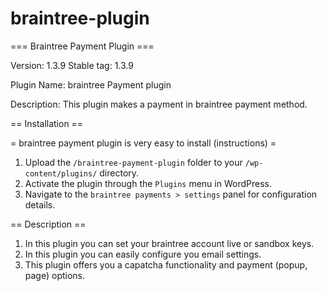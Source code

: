 # braintree-plugin
=== Braintree Payment Plugin ===

Version: 1.3.9
Stable tag: 1.3.9

Plugin Name: braintree Payment plugin

Description: This plugin makes a payment in braintree payment method.

== Installation ==

= braintree payment plugin is very easy to install (instructions) =
1. Upload the `/braintree-payment-plugin` folder to your `/wp-content/plugins/` directory.
2. Activate the plugin through the `Plugins` menu in WordPress.
3. Navigate to the `braintree payments > settings` panel for configuration details.

== Description ==
1. In this plugin you can set your braintree account live or sandbox keys.
2. In this plugin you can easily configure you email settings.
3. This plugin offers you a capatcha functionality and payment (popup, page) options.


